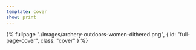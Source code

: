 ```yaml
---
template: cover
show: print
---
```



{% fullpage "./images/archery-outdoors-women-dithered.png", { 
  id: "full-page-cover",
  class: "cover"
} %}





